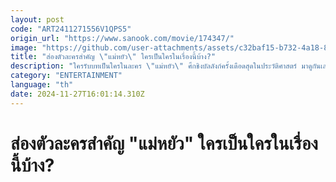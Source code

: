 ```yaml
---
layout: post
code: "ART2411271556V1QPS5"
origin_url: "https://www.sanook.com/movie/174347/"
image: "https://github.com/user-attachments/assets/c32baf15-b732-4a18-8e3a-32aa5ea1ca63"
title: "ส่องตัวละครสำคัญ \"แม่หยัว\" ใครเป็นใครในเรื่องนี้บ้าง?"
description: "ใครรับบทเป็นใครในละคร \"แม่หยัว\" ศึกชิงบัลลังก์ครั้งเดือดสุดในประวัติศาสตร์ มาดูกันเลย!"
category: "ENTERTAINMENT"
language: "th"
date: 2024-11-27T16:01:14.310Z
---
```


# ส่องตัวละครสำคัญ "แม่หยัว" ใครเป็นใครในเรื่องนี้บ้าง?